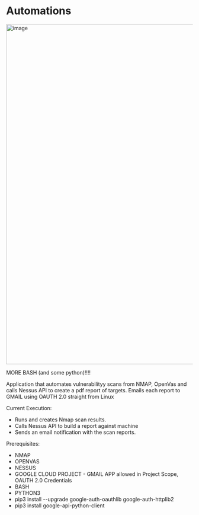 # Automations


<img width="918" alt="image" src="https://github.com/user-attachments/assets/b69d5b67-c504-4e04-92d9-0693b015f15d">


MORE BASH (and some python)!!!!

Application that automates vulnerabilityy scans from NMAP, OpenVas and calls Nessus API to create a pdf report of targets.
Emails each report to GMAIL using OAUTH 2.0 straight from Linux



Current Execution:

- Runs and creates Nmap scan results.
- Calls Nessus API to build a report against machine
- Sends an email notification with the scan reports.

Prerequisites:
- NMAP
- OPENVAS
- NESSUS
- GOOGLE CLOUD PROJECT - GMAIL APP allowed in Project Scope, OAUTH 2.0 Credentials
- BASH
- PYTHON3
- pip3 install --upgrade google-auth-oauthlib google-auth-httplib2
- pip3 install google-api-python-client
